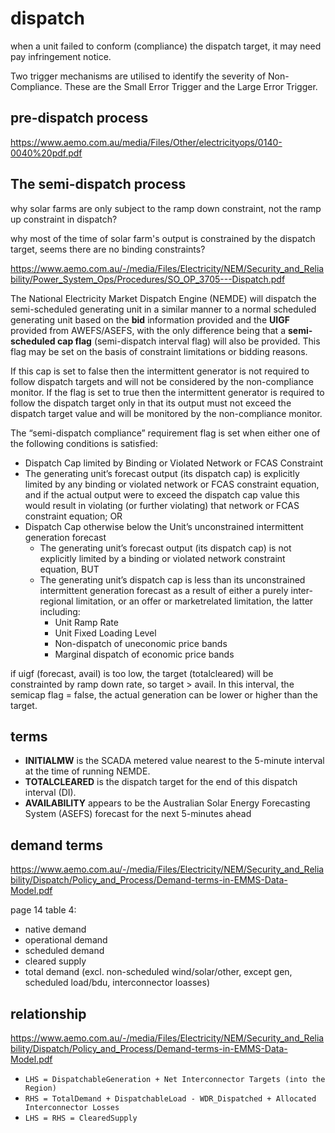 # dispatch

when a unit failed to conform (compliance) the dispatch target, it may need pay infringement notice.

Two trigger mechanisms are utilised to identify the severity of Non-Compliance. These are the Small Error Trigger and the Large Error Trigger.

## pre-dispatch process
https://www.aemo.com.au/media/Files/Other/electricityops/0140-0040%20pdf.pdf

## The semi-dispatch process
why solar farms are only subject to the ramp down constraint, not the ramp up constraint in dispatch?

why most of the time of solar farm's output is constrained by the dispatch target, seems there are no binding constraints?

https://www.aemo.com.au/-/media/Files/Electricity/NEM/Security_and_Reliability/Power_System_Ops/Procedures/SO_OP_3705---Dispatch.pdf

The National Electricity Market Dispatch Engine (NEMDE) will dispatch the semi-scheduled generating unit in a similar manner to a normal scheduled generating unit based on the **bid** information provided and the **UIGF** provided from AWEFS/ASEFS, with the only difference being that a **semi-scheduled cap flag** (semi-dispatch interval flag) will also be provided. This flag may be set on the basis of constraint limitations or bidding reasons.

If this cap is set to false then the intermittent generator is not required to follow dispatch targets and will not be considered by the non-compliance monitor. If the flag is set to true then the intermittent generator is required to follow the dispatch target only in that its output must not exceed the dispatch target value and will be monitored by the non-compliance monitor.

The “semi-dispatch compliance” requirement flag is set when either one of the following conditions is satisfied:
  * Dispatch Cap limited by Binding or Violated Network or FCAS Constraint
  * The generating unit’s forecast output (its dispatch cap) is explicitly limited by any binding or violated network or FCAS constraint equation, and if the actual output were to exceed the dispatch cap value this would result in violating (or further violating) that network or FCAS constraint equation; OR
  * Dispatch Cap otherwise below the Unit’s unconstrained intermittent generation forecast
    * The generating unit’s forecast output (its dispatch cap) is not explicitly limited by a binding or violated network constraint equation, BUT
    * The generating unit’s dispatch cap is less than its unconstrained intermittent generation forecast as a result of either a purely inter-regional limitation, or an offer or marketrelated limitation, the latter including:
      * Unit Ramp Rate
      * Unit Fixed Loading Level
      * Non-dispatch of uneconomic price bands
      * Marginal dispatch of economic price bands

if uigf (forecast, avail) is too low, the target (totalcleared) will be constrainted by ramp down rate, so target > avail. In this interval, the semicap flag = false, the actual generation can be lower or higher than the target.

## terms
- **INITIALMW** is the SCADA metered value nearest to the 5-minute interval at the time of running NEMDE.
- **TOTALCLEARED** is the dispatch target for the end of this dispatch interval (DI).
- **AVAILABILITY** appears to be the Australian Solar Energy Forecasting System (ASEFS) forecast for the next 5-minutes ahead

## demand terms
https://www.aemo.com.au/-/media/Files/Electricity/NEM/Security_and_Reliability/Dispatch/Policy_and_Process/Demand-terms-in-EMMS-Data-Model.pdf

page 14 table 4:
- native demand
- operational demand
- scheduled demand
- cleared supply
- total demand (excl. non-scheduled wind/solar/other, except gen, scheduled load/bdu, interconnector loasses)

## relationship
https://www.aemo.com.au/-/media/Files/Electricity/NEM/Security_and_Reliability/Dispatch/Policy_and_Process/Demand-terms-in-EMMS-Data-Model.pdf

- `LHS = DispatchableGeneration + Net Interconnector Targets (into the Region)`
- `RHS = TotalDemand + DispatchableLoad - WDR_Dispatched + Allocated Interconnector Losses`
- `LHS = RHS = ClearedSupply`

